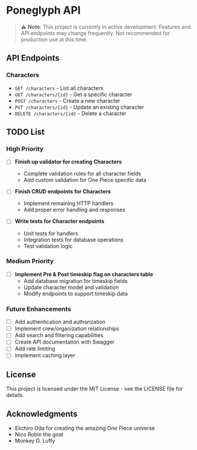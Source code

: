 # Poneglyph API

> ⚠️ **Note**: This project is currently in active development. Features and API endpoints may change frequently. Not recommended for production use at this time.

## API Endpoints

### Characters
- `GET /characters` - List all characters
- `GET /characters/{id}` - Get a specific character
- `POST /characters` - Create a new character
- `PUT /characters/{id}` - Update an existing character
- `DELETE /characters/{id}` - Delete a character

## TODO List

### High Priority
- [ ] **Finish up validator for creating Characters**
  - Complete validation rules for all character fields
  - Add custom validation for One Piece specific data

- [ ] **Finish CRUD endpoints for Characters**
  - Implement remaining HTTP handlers
  - Add proper error handling and responses

- [ ] **Write tests for Character endpoints**
  - Unit tests for handlers
  - Integration tests for database operations
  - Test validation logic

### Medium Priority
- [ ] **Implement Pre & Post timeskip flag on characters table**
  - Add database migration for timeskip fields
  - Update character model and validation
  - Modify endpoints to support timeskip data

### Future Enhancements
- [ ] Add authentication and authorization
- [ ] Implement crew/organization relationships
- [ ] Add search and filtering capabilities
- [ ] Create API documentation with Swagger
- [ ] Add rate limiting
- [ ] Implement caching layer

## License

This project is licensed under the MIT License - see the LICENSE file for details.

## Acknowledgments

- Eiichiro Oda for creating the amazing One Piece universe
- Nico Robin the goat
- Monkey D. Luffy